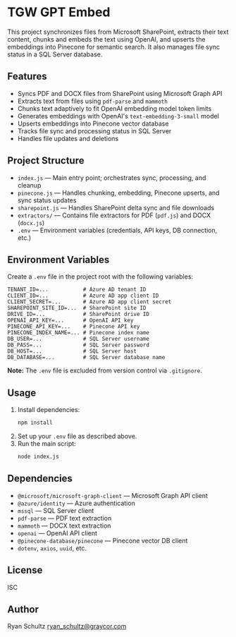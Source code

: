 # TGW GPT Embed

This project synchronizes files from Microsoft SharePoint, extracts their text content, chunks and embeds the text using OpenAI, and upserts the embeddings into Pinecone for semantic search. It also manages file sync status in a SQL Server database.

## Features
- Syncs PDF and DOCX files from SharePoint using Microsoft Graph API
- Extracts text from files using `pdf-parse` and `mammoth`
- Chunks text adaptively to fit OpenAI embedding model token limits
- Generates embeddings with OpenAI's `text-embedding-3-small` model
- Upserts embeddings into Pinecone vector database
- Tracks file sync and processing status in SQL Server
- Handles file updates and deletions

## Project Structure
- `index.js` — Main entry point; orchestrates sync, processing, and cleanup
- `pinecone.js` — Handles chunking, embedding, Pinecone upserts, and sync status updates
- `sharepoint.js` — Handles SharePoint delta sync and file downloads
- `extractors/` — Contains file extractors for PDF (`pdf.js`) and DOCX (`docx.js`)
- `.env` — Environment variables (credentials, API keys, DB connection, etc.)

## Environment Variables
Create a `.env` file in the project root with the following variables:

```
TENANT_ID=...           # Azure AD tenant ID
CLIENT_ID=...           # Azure AD app client ID
CLIENT_SECRET=...       # Azure AD app client secret
SHAREPOINT_SITE_ID=...  # SharePoint site ID
DRIVE_ID=...            # SharePoint drive ID
OPENAI_API_KEY=...      # OpenAI API key
PINECONE_API_KEY=...    # Pinecone API key
PINECONE_INDEX_NAME=... # Pinecone index name
DB_USER=...             # SQL Server username
DB_PASS=...             # SQL Server password
DB_HOST=...             # SQL Server host
DB_DATABASE=...         # SQL Server database name
```

**Note:** The `.env` file is excluded from version control via `.gitignore`.

## Usage
1. Install dependencies:
   ```sh
   npm install
   ```
2. Set up your `.env` file as described above.
3. Run the main script:
   ```sh
   node index.js
   ```

## Dependencies
- `@microsoft/microsoft-graph-client` — Microsoft Graph API client
- `@azure/identity` — Azure authentication
- `mssql` — SQL Server client
- `pdf-parse` — PDF text extraction
- `mammoth` — DOCX text extraction
- `openai` — OpenAI API client
- `@pinecone-database/pinecone` — Pinecone vector DB client
- `dotenv`, `axios`, `uuid`, etc.

## License
ISC

## Author
Ryan Schultz <ryan_schultz@graycor.com>
